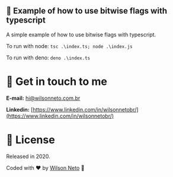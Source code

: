 ## :page_with_curl: Example of how to use bitwise flags with typescript

A simple example of how to use bitwise flags with typescript.

To run with node:
`tsc .\index.ts; node .\index.js`

To run with deno:
`deno .\index.ts`


# :postbox: Get in touch to me

**E-mail:** hi@wilsonneto.com.br

**Linkedin:** [https://www.linkedin.com/in/wilsonnetobr/](https://www.linkedin.com/in/wilsonnetobr/)

# :closed_book: License

Released in 2020.

Coded with :heart: by [Wilson Neto](https://github.com/wilsonneto-dev) 🚀
